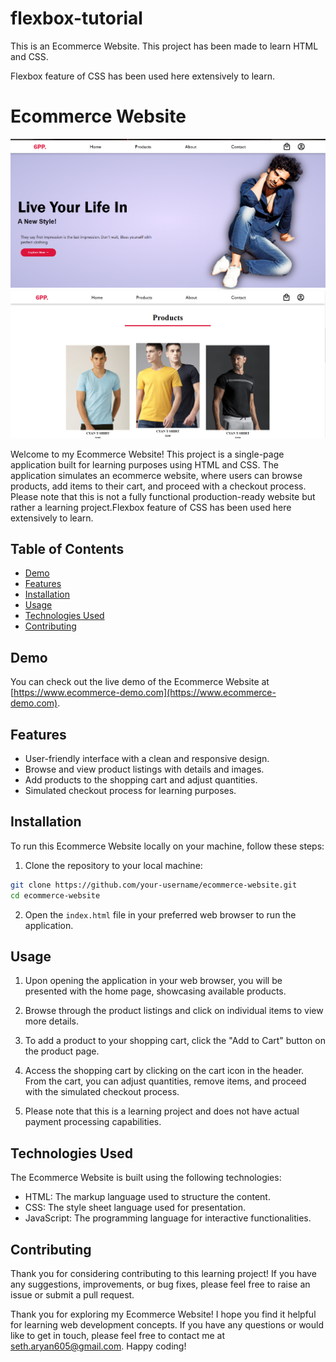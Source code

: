 # flexbox-tutorial
This is an Ecommerce Website. This project has been made to learn HTML and CSS.

Flexbox feature of CSS has been used here extensively to learn.

# Ecommerce Website 

![Ecommerce Website Screenshot](ecommerce-1.png)
![Ecommerce Website Screenshot](ecommerce-2.png)

Welcome to my Ecommerce Website! This project is a single-page application built for learning purposes using HTML and CSS. The application simulates an ecommerce website, where users can browse products, add items to their cart, and proceed with a checkout process. Please note that this is not a fully functional production-ready website but rather a learning project.Flexbox feature of CSS has been used here extensively to learn.

## Table of Contents

- [Demo](#demo)
- [Features](#features)
- [Installation](#installation)
- [Usage](#usage)
- [Technologies Used](#technologies-used)
- [Contributing](#contributing)

## Demo

You can check out the live demo of the Ecommerce Website at [https://www.ecommerce-demo.com](https://www.ecommerce-demo.com).

## Features

- User-friendly interface with a clean and responsive design.
- Browse and view product listings with details and images.
- Add products to the shopping cart and adjust quantities.
- Simulated checkout process for learning purposes.

## Installation

To run this Ecommerce Website locally on your machine, follow these steps:

1. Clone the repository to your local machine:

```bash
git clone https://github.com/your-username/ecommerce-website.git
cd ecommerce-website
```

2. Open the `index.html` file in your preferred web browser to run the application.

## Usage

1. Upon opening the application in your web browser, you will be presented with the home page, showcasing available products.

2. Browse through the product listings and click on individual items to view more details.

3. To add a product to your shopping cart, click the "Add to Cart" button on the product page.

4. Access the shopping cart by clicking on the cart icon in the header. From the cart, you can adjust quantities, remove items, and proceed with the simulated checkout process.

5. Please note that this is a learning project and does not have actual payment processing capabilities.

## Technologies Used

The Ecommerce Website is built using the following technologies:

- HTML: The markup language used to structure the content.
- CSS: The style sheet language used for presentation.
- JavaScript: The programming language for interactive functionalities.

## Contributing

Thank you for considering contributing to this learning project! If you have any suggestions, improvements, or bug fixes, please feel free to raise an issue or submit a pull request.


Thank you for exploring my Ecommerce Website! I hope you find it helpful for learning web development concepts. If you have any questions or would like to get in touch, please feel free to contact me at [seth.aryan605@gmail.com](mailto:seth.aryan605@gmail.com). Happy coding!

